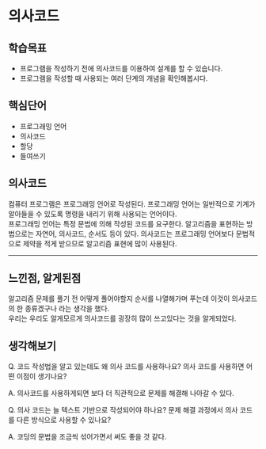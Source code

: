 # 의사코드

## 학습목표
- 프로그램을 작성하기 전에 의사코드를 이용하여 설계를 할 수 있습니다.
- 프로그램을 작성할 때 사용되는 여러 단계의 개념을 확인해봅시다.

## 핵심단어
- 프로그래밍 언어
- 의사코드
- 할당
- 들여쓰기

## 의사코드
컴퓨터 프로그램은 프로그래밍 언어로 작성된다. 프로그래밍 언어는 일반적으로 기계가 알아들을 수 있도록 명령을 내리기 위해 사용되는 언어이다. <br>
프로그래밍 언어는 특정 문법에 의해 작성된 코드를 요구한다. 알고리즘을 표현하는 방법으로는 자연어, 의사코드, 순서도 등이 있다. 의사코드는 프로그래밍 언어보다 문법적으로 제약을 적게 받으므로 알고리즘 표현에 많이 사용된다.

---

## 느낀점, 알게된점
알고리즘 문제를 풀기 전 어떻게 풀어야할지 순서를 나열해가며 푸는데 이것이 의사코드의 한 종류겠구나 라는 생각을 했다.<br>
우리는 우리도 알게모르게 의사코드를 굉장히 많이 쓰고있다는 것을 알게되었다.

## 생각해보기
Q. 코드 작성법을 알고 있는데도 왜 의사 코드를 사용하나요? 의사 코드를 사용하면 어떤 이점이 생기나요?

A. 의사코드를 사용하게되면 보다 더 직관적으로 문제를 해결해 나아갈 수 있다.

Q. 의사 코드는 늘 텍스트 기반으로 작성되어야 하나요? 문제 해결 과정에서 의사 코드를 다른 방식으로 사용할 수 있나요?

A. 코딩의 문법을 조금씩 섞어가면서 써도 좋을 것 같다.